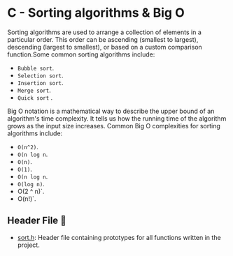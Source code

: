 # C - Sorting algorithms & Big O

Sorting algorithms are used to arrange a collection of elements in a particular order. This order can be ascending (smallest to largest), descending (largest to smallest), or based on a custom comparison function.Some common sorting algorithms include:

* `Bubble sort`.
* `Selection sort`.
* `Insertion sort`.
* `Merge sort`.
* `Quick sort` .


Big O notation is a mathematical way to describe the upper bound of an algorithm's time complexity. It tells us how the running time of the algorithm grows as the input size increases. Common Big O complexities for sorting algorithms include:

 * `O(n^2)`.
 * `O(n log n`.
 * `O(n)`.
 * `O(1)`.
 * `O(n log n`.
 * `O(log n)`.
 * O(2 ^ n)`.
 * O(n!)`.


## Header File :file_folder:
* [ sort.h](./sort.h): Header file containing prototypes for all functions
written in the project.
